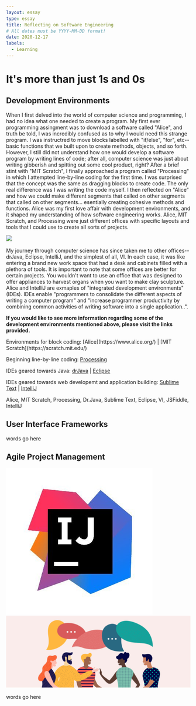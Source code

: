 ```yaml
---
layout: essay
type: essay
title: Reflecting on Software Engineering
# All dates must be YYYY-MM-DD format!
date: 2020-12-17
labels:
  - Learning
---
```

# It's more than just 1s and 0s

## Development Environments

<p>When I first delved into the world of computer science and programming, I had no idea what one needed to create a program. My first ever programming assingment was to download a software called "Alice", and truth be told, I was incredibly confused as to why I would need this strange program. I was instructred to move blocks labelled with "if/else", "for", etc--basic functions that we built upon to create methods, objects, and so forth. However, I still did not understand how one would develop a software program by writing lines of code; after all, computer science was just about writing gibberish and spitting out some cool product, right? After a brief stint with "MIT Scratch", I finally approached a program called "Processing" in which I attempted line-by-line coding for the first time. I was surprised that the concept was the same as dragging blocks to create code. The only real difference was I was writing the code myself. I then reflected on "Alice" and how we could make different segments that called on other segments that called on other segments... esentially creating cohesive methods and functions. Alice was my first love affair with development environments, and it shaped my understanding of how software engineering works. Alice, MIT Scratch, and Processing were just different offices with specific layouts and tools that I could use to create all sorts of projects.</p>
<img class="ui medium left floated image" src="https://www.google.com/url?sa=i&url=https%3A%2F%2Fwww.vecteezy.com%2Fvector-art%2F525028-office-clipart&psig=AOvVaw2BOQOrhId53QCgQ3Jn3Fx7&ust=1608364880420000&source=images&cd=vfe&ved=0CAIQjRxqFwoTCOCEhKmI1-0CFQAAAAAdAAAAABAD">
<p>My journey through computer science has since taken me to other offices--drJava, Eclipse, IntelliJ, and the simplest of all, VI. In each case, it was like entering a brand new work space that had a desk and cabinets filled with a plethora of tools. It is important to note that some offices are better for certain projects. You wouldn't want to use an office that was designed to offer appliances to harvest organs when you want to make clay sculpture. Alice and IntelliJ are exmaples of "integrated development environments" (IDEs). IDEs enable "programmers to consolidate the different aspects of writing a computer program" and "increase programmer productivity by combining common activities of writing software into a single application..".</p>
<p><b>If you would like to see more information regarding some of the development environments mentioned above, please visit the links provided.</b></p>
Environments for block coding: [Alice](https://www.alice.org/)  |  [MIT Scratch](https://scratch.mit.edu/)

Beginning line-by-line coding: [Processing](https://processing.org/download/)

IDEs geared towards Java: [drJava](http://www.drjava.org/)  |  [Eclipse](https://www.eclipse.org/ide/)

IDEs geared towards web developemt and application building: [Sublime Text](https://www.sublimetext.com/)  |  [IntelliJ](https://www.jetbrains.com/idea/) 


<p>Alice, MIT Scratch, Processing, Dr.Java, Sublime Text, Eclipse, VI, JSFiddle, IntelliJ</p>

## User Interface Frameworks

<p>words go here</p>

## Agile Project Management

<img class="ui small left floated image" src="../images/intellij.jpg">
<img class="ui medium right floated image" src="../images/language.jpg">

<p>words go here</p>
